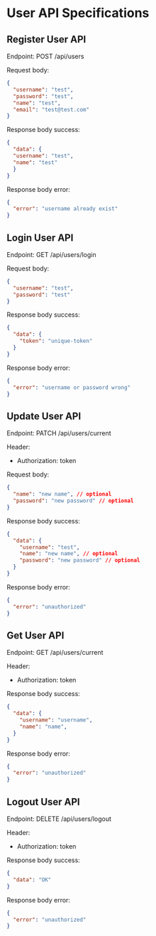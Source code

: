 # User API Specifications

## Register User API
Endpoint: POST /api/users

Request body: 
```json
{
  "username": "test",
  "password": "test",
  "name": "test",
  "email": "test@test.com"
}
```

Response body success:
```json
{
  "data": {
  "username": "test",
  "name": "test"
  }
}
```

Response body error:
```json
{
  "error": "username already exist"
}
```

## Login User API
Endpoint: GET /api/users/login

Request body:
```json
{
  "username": "test",
  "password": "test"
}
```

Response body success:
```json
{
  "data": {
    "token": "unique-token"
  }
}
```

Response body error:
```json
{
  "error": "username or password wrong"
}
```

## Update User API
Endpoint: PATCH /api/users/current

Header: 
  - Authorization: token

Request body:
```json
{
  "name": "new name", // optional
  "password": "new password" // optional
}
```

Response body success:
```json
{
  "data": {
    "username": "test",
    "name": "new name", // optional
    "password": "new password" // optional
  }
}
```

Response body error:
```json
{
  "error": "unauthorized"
}
```
## Get User API
Endpoint: GET /api/users/current

Header: 
  - Authorization: token

Response body success:
```json
{
  "data": {
    "username": "username",
    "name": "name",
  }
}
```

Response body error:
```json
{
  "error": "unauthorized"
}
```
## Logout User API
Endpoint: DELETE /api/users/logout

Header: 
  - Authorization: token

Response body success: 
```json
{
  "data": "OK"
}
```
Response body error:
```json
{
  "error": "unauthorized"
}
```
